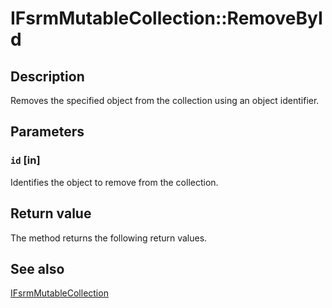 # IFsrmMutableCollection::RemoveById

## Description

Removes the specified object from the collection using an object identifier.

## Parameters

### `id` [in]

Identifies the object to remove from the collection.

## Return value

The method returns the following return values.

## See also

[IFsrmMutableCollection](https://learn.microsoft.com/previous-versions/windows/desktop/api/fsrm/nn-fsrm-ifsrmmutablecollection)